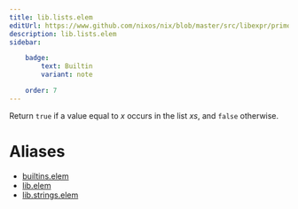 ```yaml
---
title: lib.lists.elem
editUrl: https://www.github.com/nixos/nix/blob/master/src/libexpr/primops.cc
description: lib.lists.elem
sidebar:

    badge:
        text: Builtin
        variant: note

    order: 7
---
```


Return `true` if a value equal to *x* occurs in the list *xs*, and
`false` otherwise.


# Aliases

- [builtins.elem](/nix-doc-comments/reference/builtins/builtins-elem)
- [lib.elem](/nix-doc-comments/reference/lib/lib-elem)
- [lib.strings.elem](/nix-doc-comments/reference/lib/strings/lib-strings-elem)


